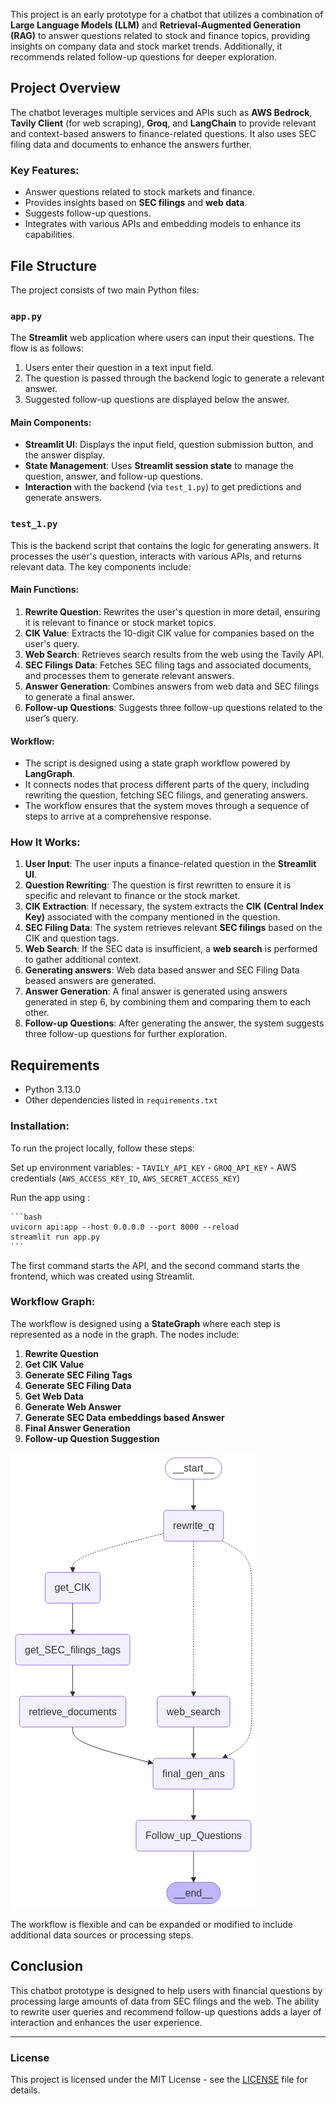 This project is an early prototype for a chatbot that utilizes a combination of **Large Language Models (LLM)** and **Retrieval-Augmented Generation (RAG)** to answer questions related to stock and finance topics, providing insights on company data and stock market trends. Additionally, it recommends related follow-up questions for deeper exploration.

## Project Overview

The chatbot leverages multiple services and APIs such as **AWS Bedrock**, **Tavily Client** (for web scraping), **Groq**, and **LangChain** to provide relevant and context-based answers to finance-related questions. It also uses SEC filing data and documents to enhance the answers further.

### Key Features:
- Answer questions related to stock markets and finance.
- Provides insights based on **SEC filings** and **web data**.
- Suggests follow-up questions.
- Integrates with various APIs and embedding models to enhance its capabilities.

## File Structure

The project consists of two main Python files:

### `app.py`

The **Streamlit** web application where users can input their questions. The flow is as follows:
1. Users enter their question in a text input field.
2. The question is passed through the backend logic to generate a relevant answer.
3. Suggested follow-up questions are displayed below the answer.

#### Main Components:
- **Streamlit UI**: Displays the input field, question submission button, and the answer display.
- **State Management**: Uses **Streamlit session state** to manage the question, answer, and follow-up questions.
- **Interaction** with the backend (via `test_1.py`) to get predictions and generate answers.

### `test_1.py`

This is the backend script that contains the logic for generating answers. It processes the user's question, interacts with various APIs, and returns relevant data. The key components include:

#### Main Functions:
1. **Rewrite Question**: Rewrites the user's question in more detail, ensuring it is relevant to finance or stock market topics.
2. **CIK Value**: Extracts the 10-digit CIK value for companies based on the user's query.
3. **Web Search**: Retrieves search results from the web using the Tavily API.
4. **SEC Filings Data**: Fetches SEC filing tags and associated documents, and processes them to generate relevant answers.
5. **Answer Generation**: Combines answers from web data and SEC filings to generate a final answer.
6. **Follow-up Questions**: Suggests three follow-up questions related to the user’s query.

#### Workflow:
- The script is designed using a state graph workflow powered by **LangGraph**.
- It connects nodes that process different parts of the query, including rewriting the question, fetching SEC filings, and generating answers.
- The workflow ensures that the system moves through a sequence of steps to arrive at a comprehensive response.

### How It Works:

1. **User Input**: The user inputs a finance-related question in the **Streamlit UI**.
2. **Question Rewriting**: The question is first rewritten to ensure it is specific and relevant to finance or the stock market.
3. **CIK Extraction**: If necessary, the system extracts the **CIK (Central Index Key)** associated with the company mentioned in the question.
4. **SEC Filing Data**: The system retrieves relevant **SEC filings** based on the CIK and question tags.
5. **Web Search**: If the SEC data is insufficient, a **web search** is performed to gather additional context.
6. **Generating answers**: Web data based answer and SEC Filing Data beased answers are generated.
7. **Answer Generation**: A final answer is generated using answers generated in step 6, by combining them and comparing them to each other.
8. **Follow-up Questions**: After generating the answer, the system suggests three follow-up questions for further exploration.

## Requirements

- Python 3.13.0
- Other dependencies listed in `requirements.txt`

### Installation:

To run the project locally, follow these steps:

Set up environment variables:
    - `TAVILY_API_KEY`
    - `GROQ_API_KEY`
    - AWS credentials (`AWS_ACCESS_KEY_ID`, `AWS_SECRET_ACCESS_KEY`)

Run the app using :

    ```bash
    uvicorn api:app --host 0.0.0.0 --port 8000 --reload 
    streamlit run app.py
    ```
The first command starts the API, and the second command starts the frontend, which was created using Streamlit.

### Workflow Graph:

The workflow is designed using a **StateGraph** where each step is represented as a node in the graph. The nodes include:
1. **Rewrite Question**
2. **Get CIK Value**
3. **Generate SEC Filing Tags**
4. **Generate SEC Filing Data**
5. **Get Web Data**
6. **Generate Web Answer**
7. **Generate SEC Data embeddings based Answer**
8. **Final Answer Generation**
9. **Follow-up Question Suggestion**

![Workflow](flow.png)

The workflow is flexible and can be expanded or modified to include additional data sources or processing steps.

## Conclusion

This chatbot prototype is designed to help users with financial questions by processing large amounts of data from SEC filings and the web. The ability to rewrite user queries and recommend follow-up questions adds a layer of interaction and enhances the user experience.


---

### License

This project is licensed under the MIT License - see the [LICENSE](LICENSE) file for details.
